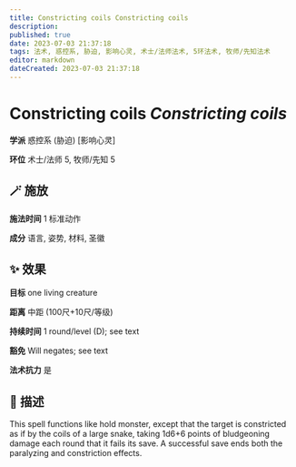 ```yaml
---
title: Constricting coils Constricting coils
description: 
published: true
date: 2023-07-03 21:37:18
tags: 法术, 惑控系, 胁迫, 影响心灵, 术士/法师法术, 5环法术, 牧师/先知法术
editor: markdown
dateCreated: 2023-07-03 21:37:18
---
```


# **Constricting coils** *Constricting coils*

**学派** 惑控系 (胁迫) \[影响心灵\] 

**环位** 术士/法师 5, 牧师/先知 5

## 🪄 施放

**施法时间** 1 标准动作

**成分** 语言, 姿势, 材料, 圣徽

## ✨ 效果 

**目标** one living creature 

**距离** 中距 (100尺+10尺/等级)  

**持续时间** 1 round/level (D); see text 

**豁免** Will negates; see text

**法术抗力** 是

## 📖 描述

This spell functions like hold monster, except that the target is constricted as if by the coils of a large snake, taking 1d6+6 points of bludgeoning damage each round that it fails its save. A successful save ends both the paralyzing and constriction effects.
    